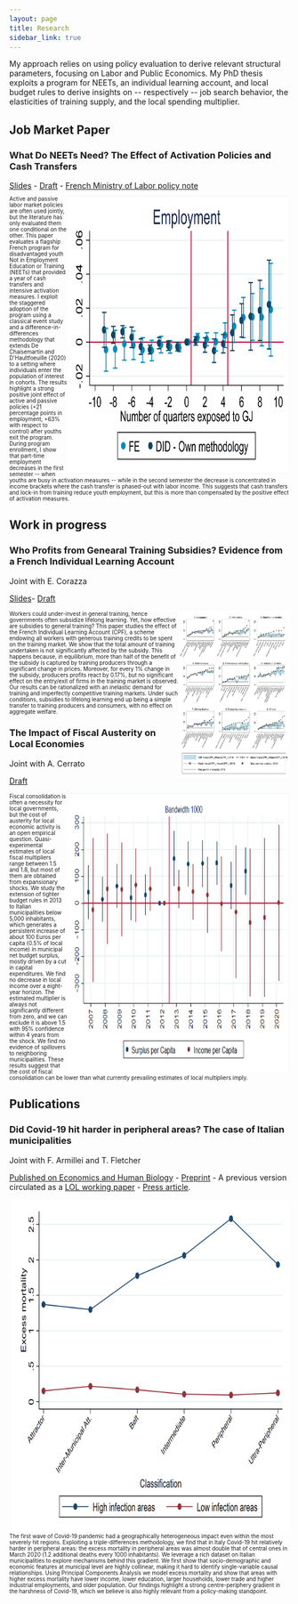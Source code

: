 ```yaml
---
layout: page
title: Research
sidebar_link: true
---
```


<p class="message">
  My approach relies on using policy evaluation to derive relevant structural parameters, focusing on Labor and Public Economics. My PhD thesis exploits a program for NEETs, an individual learning account, and local budget rules to derive insights on -- respectively -- job search behavior, the elasticities of training supply, and the local spending multiplier. 
</p>
<h2>Job Market Paper</h2>

<h3>What Do NEETs Need? The Effect of Activation Policies and Cash Transfers</h3> <a href="slides_job_mkt.pdf">Slides</a> - <a href="Filippucci_NEETs.pdf">Draft</a> - <a href="DA_evaluation_GJ.pdf">French Ministry of Labor policy note</a>

<p style="font-size:70%"><img src="gj.png" ALIGN="right" width="400" height="500">
Active and passive labor market policies are often used jointly, but the literature has only evaluated them one conditional on the other. This paper evaluates a flagship French program for disadvantaged youth Not in Employment Education or Training (NEETs) that provided a year of cash transfers and intensive activation measures. I exploit the staggered adoption of the program using a classical event study and a difference-in-differences methodology that extends De Chaisemartin and D'Haultfoeuille (2020) to a setting where individuals enter the population of interest in cohorts. The results highlight a strong positive joint effect of active and passive policies (+21 percentage points in employment, +63% with respect to control) after youths exit the program. During program enrollment, I show that part-time employment decreases in the first semester -- when youths are busy in activation measures -- while in the second semester the decrease is concentrated in income brackets where the cash transfer is phased-out with labor income. This suggests that cash transfers and lock-in from training reduce youth employment, but this is more than compensated by the positive effect of activation measures.</p>
<h2>Work in progress</h2>
<h3>Who Profits from Genearal Training Subsidies? Evidence from a French Individual Learning Account</h3> 
Joint with E. Corazza 

<a href="presentation_chaire_nov2020.pdf">Slides</a>- <a href="Draft_CPF.pdf">Draft</a> 

<p style="font-size:70%"><img src="treatment.png" ALIGN="right" width="200" height="300">Workers could under-invest in general training, hence governments often subsidize lifelong learning. Yet, how effective are subsidies to general training? This paper studies the effect of the French Individual Learning Account (CPF), a scheme endowing all workers with generous training credits to be spent on the training market. We show that the total amount of training undertaken is not significantly affected by the subsidy. This happens because, in equilibrium, more than half of the benefit of the subsidy is captured by training producers through a significant change in prices. Moreover, for every 1% change in the subsidy, producers profits react by 0.17%, but no significant effect on the entry/exit of firms in the training market is observed. Our results can be rationalized with an inelastic demand for training and imperfectly competitive training markets. Under such conditions, subsidies to lifelong learning end up being a simple transfer to training producers and consumers, with no effect on aggregate welfare.</p>

<h3>The Impact of Fiscal Austerity on Local Economies</h3> 
Joint with A. Cerrato

<a href="draft_austerity.pdf">Draft</a>

<p style="font-size:70%"><img src="diffindisc_1000_short.png" ALIGN="right" width="400" height="500">	Fiscal consolidation is often a necessity for local governments, but the cost of austerity for local economic activity is an open empirical question. Quasi-experimental estimates of local fiscal multipliers range between 1.5 and 1.8, but most of them are obtained from expansionary shocks. We study the extension of tighter budget rules in 2013 to Italian municipalities below 5,000 inhabitants, which generates a persistent increase of about 100 Euros per capita (0.5% of local income) in municipal net budget surplus, mostly driven by a cut in capital expenditures. We find no decrease in local income over a eight-year horizon. The estimated multiplier is always not significantly different from zero, and we can exclude it is above 1.5 with 95% confidence within 4 years from the shock. We find no evidence of spillovers to neighboring municipalities. These results suggest that the cost of fiscal consolidation can be lower than what currently prevailing estimates of local multipliers imply.</p>

<h2>Publications</h2>
<h3>Did Covid-19 hit harder in peripheral areas? The case of Italian municipalities</h3>  

Joint with F. Armillei and T. Fletcher 

<a href="https://www.sciencedirect.com/science/article/pii/S1570677X21000423">Published on Economics and Human Biology</a> - <a href="Covid_Paper_2_0___Published (1).pdf">Preprint</a> - A previous version circulated as a <a href="https://www.localopportunitieslab.it/wp-content/uploads/2020/10/Covid_paper-4.pdf">LOL working paper</a> - <a href="https://www.lavoce.info/archives/69032/dai-dati-comunali-una-mappa-del-rischio-coronavirus/">Press article</a>.

  <p style="font-size:70%"><img src="extra_march_by_classe.png" ALIGN="right" width="500" height="600">The first wave of Covid-19 pandemic had a geographically heterogeneous impact even within the most severely hit regions. Exploiting a triple-differences methodology, we find that in Italy Covid-19 hit relatively harder in peripheral areas: the excess mortality in peripheral areas was almost double that of central ones in March 2020 (1.2 additional deaths every 1000 inhabitants). We leverage a rich dataset on Italian municipalities to explore mechanisms behind this gradient. We first show that socio-demographic and economic features at municipal level are highly collinear, making it hard to identify single-variable causal relationships. Using Principal Components Analysis we model excess mortality and show that areas with higher excess mortality have lower income, lower education, larger households, lower trade and higher industrial employments, and older population. Our findings highlight a strong centre-periphery gradient in the harshness of Covid-19, which we believe is also highly relevant from a policy-making standpoint.</p>

